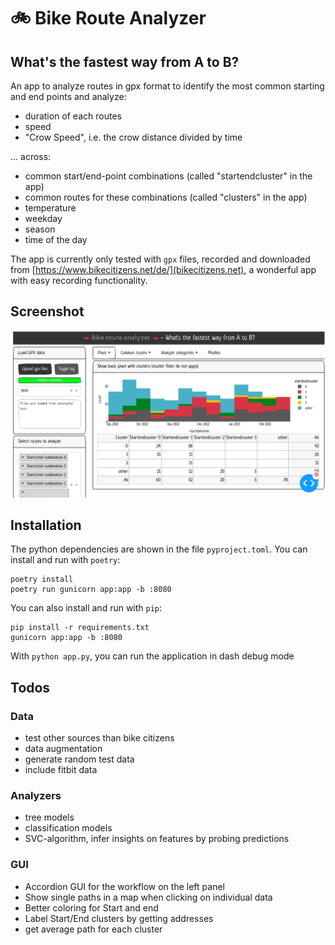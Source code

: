 # 🚲 Bike Route Analyzer 
## What's the fastest way from A to B?
An app to analyze routes in gpx format to identify the most common starting and end points and analyze:
- duration of each routes
- speed 
- "Crow Speed", i.e. the crow distance divided by time

... across:
- common start/end-point combinations (called "startendcluster" in the app) 
- common routes for these combinations (called "clusters" in the app)
- temperature
- weekday
- season
- time of the day

The app is currently only tested with `gpx` files, recorded and downloaded from [https://www.bikecitizens.net/de/](bikecitizens.net), a wonderful app with easy recording functionality.

## Screenshot
![Screenshot](https://github.com/Dronakurl/gpxfun/blob/main/Screenshot%20from%202023-03-12%2023-45-47.png?raw=true)

## Installation
The python dependencies are shown in the file `pyproject.toml`. You can install and run with `poetry`:
```
poetry install
poetry run gunicorn app:app -b :8080
```
You can also install and run with `pip`:
```
pip install -r requirements.txt 
gunicorn app:app -b :8080
```
With `python app.py`, you can run the application in dash debug mode

## Todos
### Data
- test other sources than bike citizens
- data augmentation
- generate random test data
- include fitbit data

### Analyzers
- tree models
- classification models
- SVC-algorithm, infer insights on features by probing predictions

### GUI
- Accordion GUI for the workflow on the left panel
- Show single paths in a map when clicking on individual data
- Better coloring for Start and end
- Label Start/End clusters by getting addresses
- get average path for each cluster 
